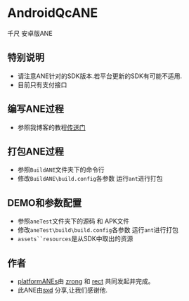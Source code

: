 ﻿AndroidQcANE
============

千尺 安卓版ANE

## 特别说明
* 请注意ANE针对的SDK版本.若平台更新的SDK有可能不适用. 
* 目前只有支付接口

## 编写ANE过程

* 参照我博客的教程[传送门](http://www.shadowkong.com/archives/1090)

## 打包ANE过程
* 参照`BuildANE`文件夹下的命令行
* 修改`BuildANE\build.config`各参数 运行`ant`进行打包

## DEMO和参数配置
* 参照`aneTest`文件夹下的源码 和 APK文件
* 修改`aneTest\build\build.config`各参数 运行`ant`进行打包
* `assets``resources`是从SDK中取出的资源

## 作者

* [platformANEs](https://github.com/platformanes)由 [zrong](http://zengrong.net) 和 [rect](http://www.shadowkong.com/) 共同发起并完成。
* 此ANE由[sxd](https://github.com/platformanes) 分享,让我们感谢他.
